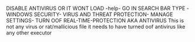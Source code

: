 DISABLE ANTIVIRUS OR IT WONT LOAD
-help- GO IN SEARCH BAR TYPE -WINDOWS SECURITY- VIRUS AND THREAT PROTECTION- MANAGE SETTINGS-        TURN OOF REAL-TIME-PROTECTION AKA ANTIVIRUS
This is not any virus or rat/mallicious file it needs to have turned oof antivirus like any other executor
